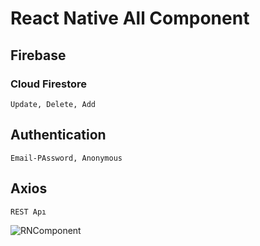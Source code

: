 # React Native All Component

## Firebase

### Cloud Firestore
    Update, Delete, Add
  
## Authentication
    Email-PAssword, Anonymous

## Axios 
    REST Apı



![RNComponent](https://user-images.githubusercontent.com/45879059/218330274-12e08119-86da-4110-a763-c384ea60ed0c.png)

